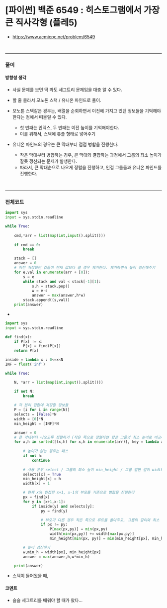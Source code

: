 # **\[파이썬\] 백준 6549 : 히스토그램에서 가장 큰 직사각형 (플레5)**
* https://www.acmicpc.net/problem/6549
<br>


---

### **풀이**

#### **방향성 생각**

* 사실 문제를 보면 딱 봐도 세그트리 문제임을 대충 알 수 있다.

* 할 줄 몰라서 모노톤 스택 / 유니온 파인드로 풀이.

* 모노톤 스택같은 경우는, 배열을 순회하면서 이전에 가지고 있던 정보들을 기억해야한다는 점에서 떠올릴 수 있다.
  * 첫 번째는 인덱스, 두 번째는 이전 높이를 기억해야한다.
  * 이를 위해서, 스택에 튜플 형태로 넣어주기

* 유니온 파인드의 경우는 큰 막대부터 점점 병합을 진행한다.
  * 작은 막대부터 병합하는 경우, 큰 막대와 결합하는 과정에서 그룹의 최소 높이가 잘못 갱신되는 문제가 발생한다.
  * 따라서, 큰 막대순으로 나오게 정렬을 진행하고, 인접 그룹들과 유니온 파인드를 진행한다.


<br>

---

### **전체코드**
```python
import sys
input = sys.stdin.readline

while True:
    
    cmd,*arr = list(map(int,input().split()))
    
    if cmd == 0:
        break

    stack = []
    answer = 0
    # 이전 저장했던 값들이 현재 값보다 클 경우 제거한다. 제거하면서 높이 갱신해주기
    for e,val in enumerate(arr + [0]):
        s = e
        while stack and val < stack[-1][1]:
            s,h = stack.pop()
            w = e-s
            answer = max(answer,h*w)
        stack.append((s,val))
    print(answer)
```

* 


```python
import sys
input = sys.stdin.readline

def find(x):
    if P[x] != x:
        P[x] = find(P[x])
    return P[x]

inside = lambda x : 0<=x<N
INF = float('inf')

while True:

    N, *arr = list(map(int,input().split()))

    if not N:
        break
    
    # 각 분리 집합에 저장할 정보들
    P = [i for i in range(N)]
    selects = [False]*N
    width = [0]*N
    min_height = [INF]*N

    answer = 0
    # 큰 막대부터 나오도록 정렬하기 (작은 쪽으로 정렬하면 항상 그룹의 최소 높이로 비교해버려서 4,5에서 8이 나오는 대신 전체 밑변 7*1이 답으로 나온다)
    for x,h in sorted([(x,h) for x,h in enumerate(arr)], key = lambda x : -x[1]):
        
        # 높이가 없는 경우는 패스
        if not h:
            continue
        
        # 사용 유무 select / 그룹의 최소 높이 min_height / 그룹 밑변 길이 width
        selects[x] = True
        min_height[x] = h
        width[x] = 1

        # 현재 x와 인접한 x+1, x-1의 부모를 기준으로 병합을 진행한다
        px = find(x)
        for y in [x+1,x-1]:
            if inside(y) and selects[y]:
                py = find(y)

                # 부모가 다른 경우 작은 쪽으로 루트를 몰아주고, 그룹의 길이와 최소 높이를 지정한다.
                if px != py:
                    P[max(px,py)] = min(px,py)
                    width[min(px,py)] += width[max(px,py)]
                    min_height[min(px, py)] = min(min_height[px], min_height[py])

        # 높이 갱신하기
        w,min_h = width[px], min_height[px]
        answer = max(answer,h,w*min_h)

    print(answer)
```

* 스택이 들어왔을 때,

#### **코멘트**

* 슬슬 세그트리를 배워야 할 때가 왔다...